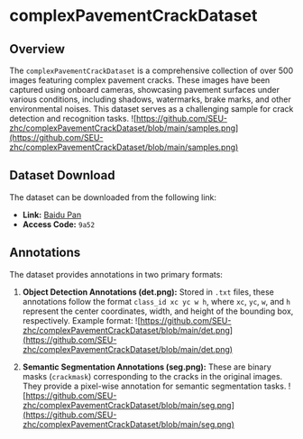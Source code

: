 # complexPavementCrackDataset

## Overview
The `complexPavementCrackDataset` is a comprehensive collection of over 500 images featuring complex pavement cracks. These images have been captured using onboard cameras, showcasing pavement surfaces under various conditions, including shadows, watermarks, brake marks, and other environmental noises. This dataset serves as a challenging sample for crack detection and recognition tasks.
![https://github.com/SEU-zhc/complexPavementCrackDataset/blob/main/samples.png](https://github.com/SEU-zhc/complexPavementCrackDataset/blob/main/samples.png)

## Dataset Download
The dataset can be downloaded from the following link:
- **Link:** [Baidu Pan](https://pan.baidu.com/s/1BdNnLYwtCcZYkr0ygai7Eg)
- **Access Code:** `9a52`

## Annotations
The dataset provides annotations in two primary formats:

1. **Object Detection Annotations (det.png):** Stored in `.txt` files, these annotations follow the format `class_id xc yc w h`, where `xc`, `yc`, `w`, and `h` represent the center coordinates, width, and height of the bounding box, respectively. Example format:
![https://github.com/SEU-zhc/complexPavementCrackDataset/blob/main/det.png](https://github.com/SEU-zhc/complexPavementCrackDataset/blob/main/det.png)

2. **Semantic Segmentation Annotations (seg.png):** These are binary masks (`crackmask`) corresponding to the cracks in the original images. They provide a pixel-wise annotation for semantic segmentation tasks.
![https://github.com/SEU-zhc/complexPavementCrackDataset/blob/main/seg.png](https://github.com/SEU-zhc/complexPavementCrackDataset/blob/main/seg.png)
